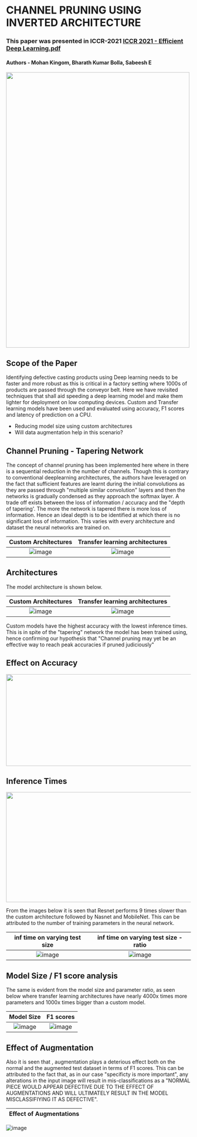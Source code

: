 # CHANNEL PRUNING USING INVERTED ARCHITECTURE

### This paper was presented in ICCR-2021 [ICCR 2021  - Efficient Deep Learning.pdf](https://github.com/sabeesh90/Channel_Pruning-Casting_Detetction/files/7783093/ICCR.2021.-.Efficient.Deep.Learning.pdf)

#### Authors - Mohan Kingom, Bharath Kumar Bolla, Sabeesh E

<img src="https://user-images.githubusercontent.com/48343095/147536928-e3a0a0c9-fc56-42bc-b123-32595d3f8c32.png" width="500"  height = "750"/>


<h2> Scope of the Paper </h2>
Identifying defective casting products using Deep learning needs to be faster and more robust as this is critical in a factory setting where 1000s of products are passed through the conveyor belt. Here we have revisited techniques that shall aid speeding a deep learning model and make them lighter for deployment on low computing devices. Custom and Transfer learning models have been used and evaluated using accuracy, F1 scores and latency of prediction on a CPU. <br>

- Reducing model size using custom architectures <br>
- Will data augmentation help in this scenario?<br>

<h2> Channel Pruning  - Tapering Network </h2>
The concept of channel pruning has been implemented here where in there is a sequential reduction in the number of channels. Though this is contrary to conventional deeplearning architectures, the authors have leveraged on the fact that sufficient features are learnt during the initial convolutions as they are passed through "multiple similar convolution" layers and then the networks is gradually condensed as they approach the softmax layer. A trade off exists between the loss of information / accuracy and the "depth of tapering'. The more the network is tapered there is more loss of information. Hence an ideal depth is to be identified at which there is no significant loss of information. This varies with every architecture and dataset the neural networks are trained on.

Custom Architectures|Transfer learning architectures
:-------------------------:|:-------------------------:
![image](https://user-images.githubusercontent.com/48343095/147533782-92bb9360-a509-4490-b024-08ee48198f38.png) | ![image](https://user-images.githubusercontent.com/48343095/147533793-12f4d26f-b62e-4c26-a999-06c640468180.png)

<h2> Architectures </h2>
The model architecture is shown below.

Custom Architectures|Transfer learning architectures
:-------------------------:|:-------------------------:
![image](https://user-images.githubusercontent.com/48343095/147533950-000d3075-800e-4653-8b37-ed81362862ed.png)| ![image](https://user-images.githubusercontent.com/48343095/147533959-087b783a-4246-4db2-b2ac-8de3069cc540.png)

Custom models have the highest accuracy with the lowest inference times. This is in spite of the "tapering" network the model has been trained using, hence confirming our hypothesis that "Channel pruning may yet be an effective way to reach peak accuracies if pruned  judiciously"

<h2> Effect on Accuracy </h2>
<img src="https://user-images.githubusercontent.com/48343095/147534955-c7b23c63-e511-4109-9c7a-10be30596ebb.png" width="700"  height = "250"/>

<h2> Inference Times </h2>
<img src="https://user-images.githubusercontent.com/48343095/147534984-bcc979e0-4f4b-45a6-9ba0-a688134fa133.png" width="700"  height = "300"/>

From the images below it is seen that Resnet performs 9 times slower than the custom architecture followed by Nasnet and MobileNet. This can be attributed to the number of training parameters in the neural network.

inf time on varying test size|inf time on varying test size - ratio
:-------------------------:|:-------------------------:
![image](https://user-images.githubusercontent.com/48343095/147535550-002889a8-69c7-4062-a404-376a6a95c4e2.png) | ![image](https://user-images.githubusercontent.com/48343095/147535569-18a374fa-731b-4f24-9e5e-532950f9b1cf.png)

<h2> Model Size / F1 score analysis </h2>
The same is evident from the model size and parameter ratio, as seen below where transfer learning architectures have nearly 4000x times more parameters and 1000x times bigger than a custom model.

Model Size| F1 scores
:-------------------------:|:-------------------------:
![image](https://user-images.githubusercontent.com/48343095/147535703-143768c9-dce0-4aa3-a249-a420a99826a9.png) | ![image](https://user-images.githubusercontent.com/48343095/147535711-88fb2e9e-2880-4d9f-a764-016fcc336685.png)


<h2> Effect of Augmentation </h2>
Also it is seen that , augmentation plays a deterious effect both on the normal and the augmented test dataset in terms of F1 scores. This can be attributed to the fact that, as in our case "specificty is more important", any alterations in the input image will result in mis-classifications as a "NORMAL PIECE WOULD APPEAR DEFECTIVE DUE TO THE EFFECT OF AUGMENTATIONS AND WILL ULTIMATELY RESULT IN THE MODEL MISCLASSIFIYING IT AS DEFECTIVE".  

Effect of Augmentations|
:-------------------------:|
![image](https://user-images.githubusercontent.com/48343095/147536513-cd9541d2-82bb-4630-a005-af44129748f0.png)




